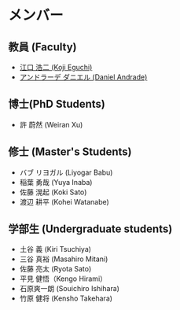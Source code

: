 # メンバー

## 教員 (Faculty)
- [江口 浩二 (Koji Eguchi)](https://researchmap.jp/eguchi?lang=ja)
- [アンドラーデ ダニエル (Daniel Andrade)](https://seeds.office.hiroshima-u.ac.jp/profile/ja.80a89287f8ce0746520e17560c007669.html)

## 博士(PhD Students)
- 許 蔚然 (Weiran Xu)

## 修士 (Master's Students)
- バブ リヨガル (Liyogar Babu)
- 稲葉 勇哉 (Yuya Inaba)
- 佐藤 滉起 (Koki Sato)
- 渡辺 耕平 (Kohei Watanabe)

		
## 学部生 (Undergraduate students)
- 土谷 義 (Kiri Tsuchiya)
- 三谷 真裕 (Masahiro Mitani)
- 佐藤 亮太 (Ryota Sato)
- 平見 健悟（Kengo Hirami） 
- 石原爽一朗 (Souichiro Ishihara)
- 竹原 健将 (Kensho Takehara)
